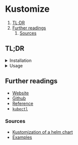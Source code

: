 # Kustomize

1. [TL;DR](#tldr)
1. [Further readings](#further-readings)
   1. [Sources](#sources)

## TL;DR

<details>
  <summary>Installation</summary>

[`kubectl`][kubectl] comes [with an embedded version of Kustomize](https://github.com/kubernetes-sigs/kustomize/blob/master/README.md#kubectl-integration).

```sh
brew install 'kustomize'
zypper install 'kustomize'
```

</details>

<details>
  <summary>Usage</summary>

```sh
# Build.
kustomize build
kustomize build 'path/to/folder' --enable_managedby_label
kustomize build 'github.com/kubernetes-sigs/kustomize/examples/multibases/dev/?ref=v1.0.6'
kubectl kustomize
kubectl kustomize 'path/to/helm/enabled/folder' --enable-helm

# Validate.
kustomize build | kubectl apply --filename - --validate --dry-run=client
kubeval <(kustomize build)

# Deploy.
kustomize build | kubectl apply --filename -
kubectl apply -f <(kubectl kustomize --enable-helm)
```

</details>

## Further readings

- [Website]
- [Github]
- [Reference]
- [`kubectl`][kubectl]

### Sources

- [Kustomization of a helm chart]
- [Examples]

<!--
  References
  -->

<!-- In-article sections -->
<!-- Knowledge base -->
[kubectl]: kubectl.md

<!-- Files -->
<!-- Upstream -->
[examples]: https://github.com/kubernetes-sigs/kustomize/blob/master/examples/README.md
[github]: https://github.com/kubernetes-sigs/kustomize
[kustomization of a helm chart]: https://github.com/kubernetes-sigs/kustomize/blob/master/examples/chart.md
[reference]: https://kubectl.docs.kubernetes.io/references/kustomize/
[website]: https://kustomize.io/

<!-- Others -->

